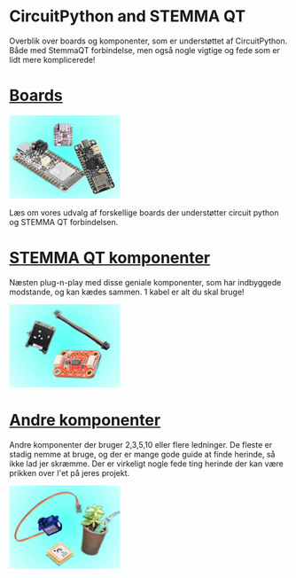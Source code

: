 # CircuitPython and STEMMA QT
Overblik over boards og komponenter, som er understøttet af CircuitPython. Både med StemmaQT forbindelse, men også nogle vigtige og fede som er lidt mere komplicerede!
# [Boards](boards)

<a href="boards"><img src="boards.jpg" alt="Boards" style="cursor:pointer;" width="200"></a>

Læs om vores udvalg af forskellige boards der understøtter circuit python og STEMMA QT forbindelsen.

# [STEMMA QT komponenter](stemmaqt)
Næsten plug-n-play med disse geniale komponenter, som har indbyggede modstande, og kan kædes sammen. 1 kabel er alt du skal bruge!

<a href="stemmaqt"><img src="stemmaqt.jpg" alt="Boards" style="cursor:pointer;" width="200"></a>

# [Andre komponenter](other)
Andre komponenter der bruger 2,3,5,10 eller flere ledninger. De fleste er stadig nemme at bruge, og der er mange gode guide at finde herinde, så ikke lad jer skræmme. Der er virkeligt nogle fede ting herinde der kan være prikken over I'et på jeres projekt.

<a href="other"><img src="other.jpg" alt="Boards" style="cursor:pointer;" width="200"></a>
